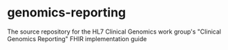 # genomics-reporting
The source repository for the HL7 Clinical Genomics work group's "Clinical Genomics Reporting" FHIR implementation guide